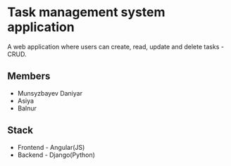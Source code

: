 # Task management system application

A web application where users can create, read, update and delete tasks - CRUD.

## Members

- Munsyzbayev Daniyar
- Asiya
- Balnur

## Stack
- Frontend - Angular(JS)
- Backend - Django(Python)
